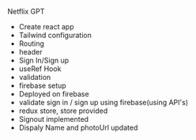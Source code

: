 Netflix GPT

- Create react app
- Tailwind configuration
- Routing
- header
- Sign In/Sign up
- useRef Hook
- validation
- firebase setup
- Deployed on firebase
- validate sign in / sign up using firebase(using API's)
- redux store, store provided
- Signout implemented
- Dispaly Name and photoUrl updated
